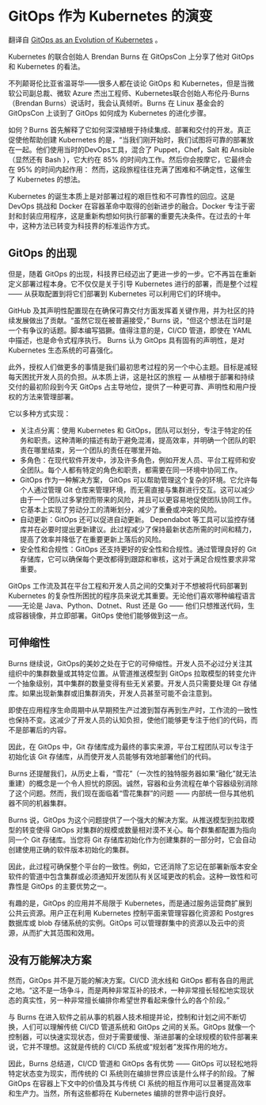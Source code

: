 # GitOps 作为 Kubernetes 的演变

翻译自 [GitOps as an Evolution of Kubernetes](https://thenewstack.io/gitops-as-an-evolution-of-kubernetes/) 。

Kubernetes 的联合创始人 Brendan Burns 在 GitOpsCon 上分享了他对 GitOps 和 Kubernetes 的看法。

不列颠哥伦比亚省温哥华——很多人都在谈论 GitOps 和 Kubernetes，但是当微软公司副总裁、微软 Azure 杰出工程师、Kubernetes联合创始人布伦丹·Burns （Brendan Burns）说话时，我会认真倾听。Burns 在 Linux 基金会的 GitOpsCon 上谈到了 GitOps 如何成为 Kubernetes 的进化步骤。

如何？Burns 首先解释了它如何深深植根于持续集成、部署和交付的开发。真正促使他帮助创建 Kubernetes 的是，“当我们刚开始时，我们试图将可靠的部署放在一起。他们使用当时的DevOps工具，混合了 Puppet，Chef，Salt 和 Ansible （显然还有 Bash ），它大约在 85% 的时间内工作。然后你会按摩它，它最终会在 95% 的时间内起作用： 然而，这段旅程往往充满了困难和不确定性，这催生了 Kubernetes 的想法。

Kubernetes 的诞生本质上是对部署过程的艰巨性和不可靠性的回应。这是 DevOps 挑战和 Docker 在容器革命中取得的创新进步的融合。Docker 专注于密封和封装应用程序，这是重新构想如何执行部署的重要先决条件。在过去的十年中，这种方法已转变为科技界的标准运作方式。

## GitOps 的出现

但是，随着 GitOps 的出现，科技界已经迈出了更进一步的一步。它不再旨在重新定义部署过程本身。它不仅仅是关于引导 Kubernetes 进行的部署，而是整个过程 —— 从获取配置到将它们部署到 Kubernetes 可以利用它们的环境中。

GitHub 及其声明性配置现在在确保可靠交付方面发挥着关键作用，并为社区的持续发展做出了贡献。“虽然它现在被普遍接受，” Burns 说，“但这个想法在当时是一个有争议的话题。脚本编写猖獗。值得注意的是，CI/CD 管道，即使在 YAML 中描述，也是命令式程序执行。 Burns 认为 GitOps 具有固有的声明性，是对 Kubernetes 生态系统的可喜强化。

此外，授权人们做更多的事情是我们最初思考过程的另一个中心主题。目标是减轻每天困扰开发人员的负担。从本质上讲，这是社区的旅程 — 从植根于部署和持续交付的最初阶段到今天 GitOps 占主导地位，提供了一种更可靠、声明性和用户授权的方法来管理部署。

它以多种方式实现：

* 关注点分离：使用 Kubernetes 和 GitOps，团队可以划分，专注于特定的任务和职责。这种清晰的描述有助于避免混淆，提高效率，并明确一个团队的职责在哪里结束，另一个团队的责任在哪里开始。
* 多角色：在现代软件开发中，涉及许多角色，例如开发人员、平台工程师和安全团队。每个人都有特定的角色和职责，都需要在同一环境中协同工作。
* GitOps 作为一种解决方案， GitOps 可以帮助管理这个复杂的环境。它允许每个人通过管理 Git 仓库来管理环境，而无需直接与集群进行交互。这可以减少由于一个团队过多掌控而带来的风险，并且可以更容易地促使团队协同工作。它基本上实现了劳动分工的清晰划分，减少了重叠或冲突的风险。
* 自动更新：GitOps 还可以促进自动更新。 Dependabot 等工具可以监控存储库并在必要时提出更新建议。此过程减少了保持最新状态所需的时间和精力，提高了效率并降低了在重要更新上落后的风险。
* 安全性和合规性：GitOps 还支持更好的安全性和合规性。通过管理良好的 Git 存储库，它可以确保每个更改都得到跟踪和审核，这对于满足合规性要求非常重要。

GitOps 工作流及其在平台工程和开发人员之间的交集对于不想被将代码部署到 Kubernetes 的复杂性所困扰的程序员来说尤其重要。无论他们喜欢哪种编程语言——无论是 Java、Python、Dotnet、Rust 还是 Go —— 他们只想推送代码，生成容器镜像，并立即部署。GitOps 使他们能够做到这一点。

## 可伸缩性

Burns 继续说，GitOps的美妙之处在于它的可伸缩性。开发人员不必过分关注其组织中的集群数量或其特定位置。从管道推送模型到 GitOps 拉取模型的转变允许一个抽象级别，其中集群的数量变得有些无关紧要。开发人员只需要处理 Git 存储库。如果出现新集群或旧集群消失，开发人员甚至可能不会注意到。

即使在应用程序生命周期中从早期预生产过渡到暂存再到生产时，工作流的一致性也保持不变。这减少了开发人员的认知负担，使他们能够更专注于他们的代码，而不是部署后的内容。

因此，在 GitOps 中，Git 存储库成为最终的事实来源，平台工程团队可以专注于初始化该 Git 存储库，从而使开发人员能够有效地部署他们的代码。

Burns 还提醒我们，从历史上看，“雪花”（一次性的独特服务器如果“融化”就无法重建）的概念是一个令人担忧的原因。诚然，容器和业务流程在单个容器级别消除了这个问题。然而，我们现在面临着“雪花集群”的问题 —— 内部统一但与其他机器不同的机器集群。

Burns 说，GitOps 为这个问题提供了一个强大的解决方案。从推送模型到拉取模型的转变使得 GitOps 对集群的规模或数量相对漠不关心。每个群集都配置为指向同一个 Git 存储库。当您将 Git 存储库初始化作为创建集群的一部分时，它会自动创建使用正确的软件版本初始化的集群。

因此，此过程可确保整个平台的一致性。例如，它还消除了忘记在部署新版本安全软件的管道中包含集群或必须通知开发团队有关区域更改的机会。这种一致性和可靠性是 GitOps 的主要优势之一。

有趣的是，GitOps 的应用并不局限于 Kubernetes，而是通过服务运营商扩展到公共云资源。用户正在利用 Kubernetes 控制平面来管理容器化资源和 Postgres 数据库或 blob 存储系统的实例。GitOps 可以管理群集中的资源以及云中的资源，从而扩大其范围和效用。

## 没有万能解决方案

然而，GitOps 并不是万能的解决方案。CI/CD 流水线和 GitOps 都有各自的用武之地。“这不是一场争斗，而是两种非常互补的技术，一种非常擅长轻松地实现状态的真实性，另一种非常擅长编排你希望世界看起来像什么的各个阶段。”

与 Burns 在进入软件之前从事的机器人技术相提并论，控制和计划之间不断切换，人们可以理解传统 CI/CD 管道系统和 GitOps 之间的关系。GitOps 就像一个控制器，可以快速实现状态，但对于需要缓慢、渐进部署的全球规模的软件部署来说，它并不理想。这就是传统的 CI/CD 系统或“规划者”发挥作用的地方。

因此，Burns 总结道，CI/CD 管道和 GitOps 各有优势 —— GitOps 可以轻松地将特定状态变为现实，而传统的 CI 系统则在编排世界应该是什么样子的阶段。了解 GitOps 在容器上下文中的价值及其与传统 CI 系统的相互作用可以显著提高效率和生产力。当然，所有这些都将在 Kubernetes 编排的世界中运行良好。
